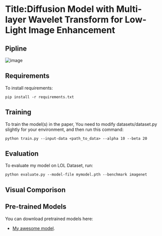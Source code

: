 # Title:Diffusion Model with Multi-layer Wavelet Transform for Low-Light Image Enhancement

## Pipline
![image]([image\Pipeline.png](https://github.com/lalalulao/LWT-Diff/blob/master/image/Compare.png))
## Requirements

To install requirements:

```setup
pip install -r requirements.txt
```

## Training

To train the model(s) in the paper, You need to modify datasets/dataset.py slightly for your environment, and then run this command:

```train
python train.py --input-data <path_to_data> --alpha 10 --beta 20
```

## Evaluation

To evaluate my model on LOL Dataset, run:

```eval
python evaluate.py --model-file mymodel.pth --benchmark imagenet
```
## Visual Comporison

## Pre-trained Models

You can download pretrained models here:

- [My awesome model](https://drive.google.com/mymodel.pth). 
